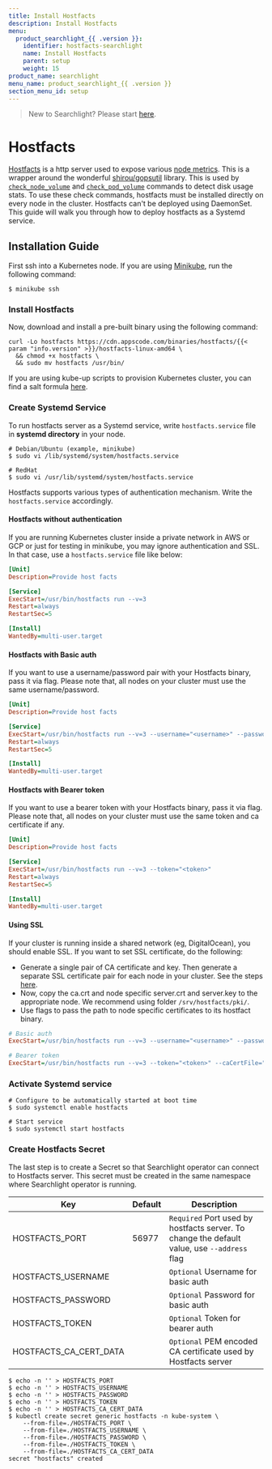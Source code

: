 ```yaml
---
title: Install Hostfacts
description: Install Hostfacts
menu:
  product_searchlight_{{ .version }}:
    identifier: hostfacts-searchlight
    name: Install Hostfacts
    parent: setup
    weight: 15
product_name: searchlight
menu_name: product_searchlight_{{ .version }}
section_menu_id: setup
---
```


> New to Searchlight? Please start [here](/docs/concepts/README.md).

# Hostfacts
[Hostfacts](/docs/reference/hostfacts/hostfacts_run.md) is a http server used to expose various [node metrics](https://github.com/appscode/searchlight/blob/29d4d2150116a284d74368931e6fdfe58efc7e6e/pkg/hostfacts/server.go#L32). This is a wrapper around the wonderful [shirou/gopsutil](https://github.com/shirou/gopsutil) library. This is used by [`check_node_volume`](/docs/guides/node-alerts/node-volume.md) and [`check_pod_volume`](/docs/guides/pod-alerts/pod-volume.md) commands to detect disk usage stats. To use these check commands, hostfacts must be installed directly on every node in the cluster. Hostfacts can't be deployed using DaemonSet. This guide will walk you through how to deploy hostfacts as a Systemd service.

## Installation Guide
First ssh into a Kubernetes node. If you are using [Minikube](https://github.com/kubernetes/minikube), run the following command:
```console
$ minikube ssh
```

### Install Hostfacts
Now, download and install a pre-built binary using the following command:
```console
curl -Lo hostfacts https://cdn.appscode.com/binaries/hostfacts/{{< param "info.version" >}}/hostfacts-linux-amd64 \
  && chmod +x hostfacts \
  && sudo mv hostfacts /usr/bin/
```

If you are using kube-up scripts to provision Kubernetes cluster, you can find a salt formula [here](https://github.com/appscode/kubernetes/tree/1.5.7-ac/cluster/saltbase/salt/appscode-hostfacts).


### Create Systemd Service
To run hostfacts server as a Systemd service, write `hostfacts.service` file in __systemd directory__ in your node.
```console
# Debian/Ubuntu (example, minikube)
$ sudo vi /lib/systemd/system/hostfacts.service

# RedHat
$ sudo vi /usr/lib/systemd/system/hostfacts.service
```

Hostfacts supports various types of authentication mechanism. Write the `hostfacts.service` accordingly.

#### Hostfacts without authentication
If you are running Kubernetes cluster inside a private network in AWS or GCP or just for testing in minikube, you may ignore authentication and SSL. In that case, use a `hostfacts.service` file like below:

```ini
[Unit]
Description=Provide host facts

[Service]
ExecStart=/usr/bin/hostfacts run --v=3
Restart=always
RestartSec=5

[Install]
WantedBy=multi-user.target
```

#### Hostfacts with Basic auth
If you want to use a username/password pair with your Hostfacts binary, pass it via flag. Please note that, all nodes on your cluster must use the same username/password.

```ini
[Unit]
Description=Provide host facts

[Service]
ExecStart=/usr/bin/hostfacts run --v=3 --username="<username>" --password="<password>"
Restart=always
RestartSec=5

[Install]
WantedBy=multi-user.target
```

#### Hostfacts with Bearer token
If you want to use a bearer token with your Hostfacts binary, pass it via flag. Please note that, all nodes on your cluster must use the same token and ca certificate if any.

```ini
[Unit]
Description=Provide host facts

[Service]
ExecStart=/usr/bin/hostfacts run --v=3 --token="<token>"
Restart=always
RestartSec=5

[Install]
WantedBy=multi-user.target
```

#### Using SSL
If your cluster is running inside a shared network (eg, DigitalOcean), you should enable SSL. If you want to set SSL certificate, do the following:

 - Generate a single pair of CA certificate and key. Then generate a separate SSL certificate pair for each node in your cluster. See the steps [here](/docs/setup/certificate.md).
 - Now, copy the ca.crt and node specific server.crt and server.key to the appropriate node. We recommend using folder `/srv/hostfacts/pki/`.
 - Use flags to pass the path to node specific certificates to its hostfact binary.

```ini
# Basic auth
ExecStart=/usr/bin/hostfacts run --v=3 --username="<username>" --password="<password>" --caCertFile="<path to ca cert file>" --certFile="<path to server cert file>" --keyFile="<path to server key file>"
```

```ini
# Bearer token
ExecStart=/usr/bin/hostfacts run --v=3 --token="<token>" --caCertFile="<path to ca cert file>" --certFile="<path to server cert file>" --keyFile="<path to server key file>"
```

### Activate Systemd service

```console
# Configure to be automatically started at boot time
$ sudo systemctl enable hostfacts

# Start service
$ sudo systemctl start hostfacts
```

### Create Hostfacts Secret
The last step is to create a Secret so that Searchlight operator can connect to Hostfacts server. This secret must be created in the same namespace where Searchlight operator is running.

| Key                    | Default | Description
|------------------------|---------|-------------|
| HOSTFACTS_PORT         | 56977   | `Required` Port used by hostfacts server. To change the default value, use `--address` flag |
| HOSTFACTS_USERNAME     |         | `Optional` Username for basic auth                                                          |
| HOSTFACTS_PASSWORD     |         | `Optional` Password for basic auth                                                          |
| HOSTFACTS_TOKEN        |         | `Optional` Token for bearer auth                                                            |
| HOSTFACTS_CA_CERT_DATA |         | `Optional` PEM encoded CA certificate used by Hostfacts server                              |

```console
$ echo -n '' > HOSTFACTS_PORT
$ echo -n '' > HOSTFACTS_USERNAME
$ echo -n '' > HOSTFACTS_PASSWORD
$ echo -n '' > HOSTFACTS_TOKEN
$ echo -n '' > HOSTFACTS_CA_CERT_DATA
$ kubectl create secret generic hostfacts -n kube-system \
    --from-file=./HOSTFACTS_PORT \
    --from-file=./HOSTFACTS_USERNAME \
    --from-file=./HOSTFACTS_PASSWORD \
    --from-file=./HOSTFACTS_TOKEN \
    --from-file=./HOSTFACTS_CA_CERT_DATA
secret "hostfacts" created
```
